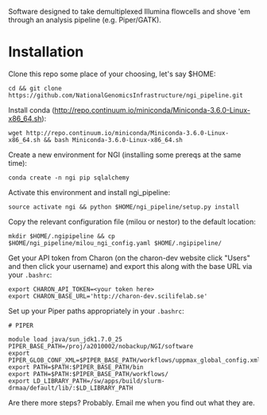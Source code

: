 Software designed to take demultiplexed Illumina flowcells and shove 'em through an analysis pipeline (e.g. Piper/GATK).

Installation
============

Clone this repo some place of your choosing, let's say $HOME:

`cd && git clone https://github.com/NationalGenomicsInfrastructure/ngi_pipeline.git`

Install conda (http://repo.continuum.io/miniconda/Miniconda-3.6.0-Linux-x86_64.sh):

`wget http://repo.continuum.io/miniconda/Miniconda-3.6.0-Linux-x86_64.sh && bash Miniconda-3.6.0-Linux-x86_64.sh`

Create a new environment for NGI (installing some prereqs at the same time):

`conda create -n ngi pip sqlalchemy`

Activate this environment and install ngi_pipeline:

`source activate ngi && python $HOME/ngi_pipeline/setup.py install`

Copy the relevant configuration file (milou or nestor) to the default location:

`mkdir $HOME/.ngipipeline && cp $HOME/ngi_pipeline/milou_ngi_config.yaml $HOME/.ngipipeline/`

Get your API token from Charon (on the charon-dev website click "Users" and then click your username) and export this along with the base URL via your `.bashrc`:

```
export CHARON_API_TOKEN=<your token here>
export CHARON_BASE_URL='http://charon-dev.scilifelab.se'
```

Set up your Piper paths appropriately in your `.bashrc`:

```
# PIPER
                                                                                                                                                                                                 
module load java/sun_jdk1.7.0_25                                                                                                                                                                            
PIPER_BASE_PATH=/proj/a2010002/nobackup/NGI/software                                                                                                                                                        
export PIPER_GLOB_CONF_XML=$PIPER_BASE_PATH/workflows/uppmax_global_config.xml                                                                                                                              
export PATH=$PATH:$PIPER_BASE_PATH/bin                                                                                                                                                                      
export PATH=$PATH:$PIPER_BASE_PATH/workflows/                                                                                                                                                               
export LD_LIBRARY_PATH=/sw/apps/build/slurm-drmaa/default/lib/:$LD_LIBRARY_PATH
```

Are there more steps? Probably. Email me when you find out what they are.
